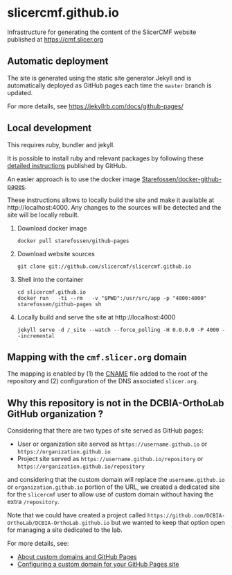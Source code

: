# slicercmf.github.io

Infrastructure for generating the content of the SlicerCMF website published at https://cmf.slicer.org

## Automatic deployment

The site is generated using the static site generator Jekyll and is automatically deployed as GitHub pages
each time the `master` branch is updated.

For more details, see https://jekyllrb.com/docs/github-pages/

## Local development

This requires ruby, bundler and jekyll.

It is possible to install ruby and relevant packages by following these [detailed instructions](https://help.github.com/articles/setting-up-your-github-pages-site-locally-with-jekyll) published by GitHub.

An easier approach is to use the docker image [Starefossen/docker-github-pages](Starefossen/docker-github-pages).

These instructions allows to locally build the site and make it available at http://localhost:4000. Any changes
to the sources will be detected and the site will be locally rebuilt.

1. Download docker image

    ```
    docker pull starefossen/github-pages
    ```

2. Download website sources

    ```
    git clone git://github.com/slicercmf/slicercmf.github.io
    ```

3. Shell into the container

    ```
    cd slicercmf.github.io
    docker run   -ti --rm   -v "$PWD":/usr/src/app -p "4000:4000" starefossen/github-pages sh
    ```

4. Locally build and serve the site at http://localhost:4000

    ```
    jekyll serve -d /_site --watch --force_polling -H 0.0.0.0 -P 4000 --incremental
    ```

## Mapping with the `cmf.slicer.org` domain

The mapping is enabled by (1) the [CNAME](CNAME) file added to the root of the repository and (2) configuration
of the DNS associated `slicer.org`.


## Why this repository is not in the DCBIA-OrthoLab GitHub organization ?

Considering that there are two types of site served as GitHub pages:
* User or organization site served as `https://username.github.io` or `https://organization.github.io`
* Project site served as `https://username.github.io/repository` or `https://organization.github.io/repository`

and considering that the custom domain will replace the `username.github.io` or `organization.github.io` portion
of the URL, we created a dedicated site for the `slicercmf` user to allow use of custom domain  without having the
extra `/repository`.

Note that we could have created a project called `https://github.com/DCBIA-OrthoLab/DCBIA-OrthoLab.github.io` but we
wanted to keep that option open for managing a site dedicated to the lab.

For more details, see:
* [About custom domains and GitHub Pages](https://help.github.com/en/github/working-with-github-pages/about-custom-domains-and-github-pages#supported-custom-domains)
* [Configuring a custom domain for your GitHub Pages site](https://help.github.com/en/github/working-with-github-pages/configuring-a-custom-domain-for-your-github-pages-site)
